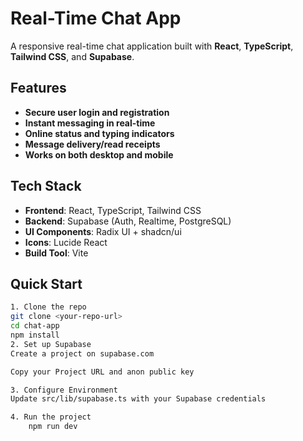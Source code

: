 # **Real-Time Chat App**

A responsive real-time chat application built with **React**, **TypeScript**, **Tailwind CSS**, and **Supabase**.

## **Features**

- **Secure user login and registration**  
- **Instant messaging in real-time**  
- **Online status and typing indicators**  
- **Message delivery/read receipts**  
- **Works on both desktop and mobile**  

## **Tech Stack**

- **Frontend**: React, TypeScript, Tailwind CSS  
- **Backend**: Supabase (Auth, Realtime, PostgreSQL)  
- **UI Components**: Radix UI + shadcn/ui  
- **Icons**: Lucide React  
- **Build Tool**: Vite  

## **Quick Start**

```bash
1. Clone the repo
git clone <your-repo-url>
cd chat-app
npm install
2. Set up Supabase
Create a project on supabase.com

Copy your Project URL and anon public key

3. Configure Environment
Update src/lib/supabase.ts with your Supabase credentials

4. Run the project
    npm run dev
